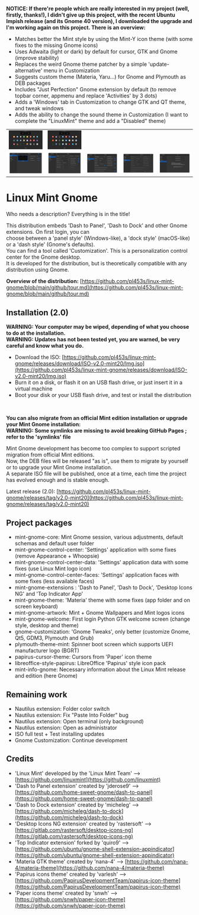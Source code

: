 **NOTICE: If there're people which are really interested in my project (well, firstly, thanks!), I didn't give up this project, with the recent Ubuntu Impish release (and its Gnome 40 version), I downloaded the upgrade and I'm working again on this project. There is an overview:**
- Matches better the Mint style by using the Mint-Y icon theme (with some fixes to the missing Gnome icons)
- Uses Adwaita (light or dark) by default for cursor, GTK and Gnome (improve stability)
- Replaces the weird Gnome theme patcher by a simple 'update-alternative' menu in Customization
- Suggests custom theme (Materia, Yaru...) for Gnome and Plymouth as DEB packages
- Includes "Just Perfection" Gnome extension by default (to remove topbar corner, appmenu and replace 'Activities' by 3 dots)
- Adds a 'Windows' tab in Customization to change GTK and QT theme, and tweak windows
- Adds the ability to change the sound theme in Customization (I want to complete the "LinuxMint" theme and add a "Disabled" theme)

<table>
  <tr>
    <td><img src="upgrade/app1.png"></td>
    <td><img src="upgrade/app2.png"></td>
  </tr>
  <tr>
    <td><img src="upgrade/cust1.png"></td>
    <td><img src="upgrade/cust2.png"></td>
    <td><img src="upgrade/cust3.png"></td>
    <td><img src="upgrade/cust4.png"></td>
    <td><img src="upgrade/cust5.png"></td>
  </td>
</table>
    

# Linux Mint Gnome

Who needs a description? Everything is in the title!

This distribution embeds 'Dash to Panel', 'Dash to Dock' and other Gnome extensions. On first login, you can  
choose between a 'panel style' (Windows-like), a 'dock style' (macOS-like) or a 'dash style' (Gnome's defaults).  
You can find a tool called 'Customization'. This is a personalization control center for the Gnome desktop.  
It is developed for the distribution, but is theoretically compatible with any distribution using Gnome.

**Overview of the distribution:** [https://github.com/pl453s/linux-mint-gnome/blob/main/github/tour.md](https://github.com/pl453s/linux-mint-gnome/blob/main/github/tour.md)

## Installation (2.0)

**WARNING: Your computer may be wiped, depending of what you choose to do at the installation.**  
**WARNING: Updates has not been tested yet, you are warned, be very careful and know what you do.**

- Download the ISO: [https://github.com/pl453s/linux-mint-gnome/releases/download/ISO-v2.0-mint20/lmg.iso](https://github.com/pl453s/linux-mint-gnome/releases/download/ISO-v2.0-mint20/lmg.iso)
- Burn it on a disk, or flash it on an USB flash drive, or just insert it in a virtual machine
- Boot your disk or your USB flash drive, and test or install the distribution

<br>

**You can also migrate from an official Mint edition installation or upgrade your Mint Gnome installation:**  
**WARNING: Some symlinks are missing to avoid breaking GitHub Pages ; refer to the 'symlinks' file**

Mint Gnome development has become too complex to support scripted migration from official Mint editions.  
Now, the DEB files will be released "as is", use them to migrate by yourself or to upgrade your Mint Gnome installation.  
A separate ISO file will be published, once at a time, each time the project has evolved enough and is stable enough.

Latest release (2.0): [https://github.com/pl453s/linux-mint-gnome/releases/tag/v2.0-mint20](https://github.com/pl453s/linux-mint-gnome/releases/tag/v2.0-mint20)

## Project packages

- mint-gnome-core: Mint Gnome session, various adjustments, default schemas and default user folder
- mint-gnome-control-center: 'Settings' application with some fixes (remove Appearance + Whoopsie)
- mint-gnome-control-center-data: 'Settings' application data with some fixes (use Linux Mint logo icon)
- mint-gnome-control-center-faces: 'Settings' application faces with some fixes (less available faces)
- mint-gnome-extensions : 'Dash to Panel', 'Dash to Dock', 'Desktop Icons NG' and 'Top Indicator App'
- mint-gnome-theme: 'Materia' theme with some fixes (app folder and on screen keyboard)
- mint-gnome-artwork: Mint + Gnome Wallpapers and Mint logos icons
- mint-gnome-welcome: First login Python GTK welcome screen (change style, desktop and theme)
- gnome-customization: 'Gnome Tweaks', only better (customize Gnome, Qt5, GDM3, Plymouth and Grub)
- plymouth-theme-mint: Spinner boot screen which supports UEFI manufacturer logo (BGRT)
- papirus-cursor-theme: Cursors from 'Paper' icon theme
- libreoffice-style-papirus: LibreOffice 'Papirus' style icon pack
- mint-info-gnome: Necessary information about the Linux Mint release and edition (here Gnome)

## Remaining work

- Nautilus extension: Folder color switch
- Nautilus extension: Fix "Paste Into Folder" bug
- Nautilus extension: Open terminal (only background)
- Nautilus extension: Open as administrator
- ISO full test + Test installing updates
- Gnome Customization: Continue development

## Credits

- 'Linux Mint' developed by the 'Linux Mint Team' --> [https://github.com/linuxmint](https://github.com/linuxmint)
- 'Dash to Panel extension' created by 'jderose9' --> [https://github.com/home-sweet-gnome/dash-to-panel](https://github.com/home-sweet-gnome/dash-to-panel)
- 'Dash to Dock extension' created by 'micheleg' --> [https://github.com/micheleg/dash-to-dock](https://github.com/micheleg/dash-to-dock)
- 'Desktop Icons NG extension' created by 'rastersoft' --> [https://gitlab.com/rastersoft/desktop-icons-ng](https://gitlab.com/rastersoft/desktop-icons-ng)
- 'Top Indicator extension' forked by 'quiro9' --> [https://github.com/ubuntu/gnome-shell-extension-appindicator](https://github.com/ubuntu/gnome-shell-extension-appindicator)
- 'Materia GTK theme' created by 'nana-4' --> [https://github.com/nana-4/materia-theme](https://github.com/nana-4/materia-theme)
- 'Papirus icons theme' created by 'varlesh' --> [https://github.com/PapirusDevelopmentTeam/papirus-icon-theme](https://github.com/PapirusDevelopmentTeam/papirus-icon-theme)
- 'Paper icons theme' created by 'snwh' --> [https://github.com/snwh/paper-icon-theme](https://github.com/snwh/paper-icon-theme)
